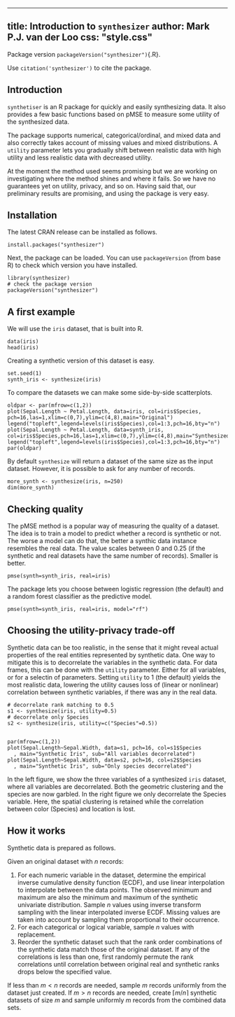 <!--
%\VignetteEngine{simplermarkdown::mdweave_to_html}
%\VignetteIndexEntry{Introduction to synthesizer}
-->

---
title: Introduction to `synthesizer`
author: Mark P.J. van der Loo
css: "style.css"
---

Package version `packageVersion("synthesizer")`{.R}. 

Use `citation('synthesizer')` to cite the package.

## Introduction

`synthetiser` is an R package for quickly and easily synthesizing data.  It
also provides a few basic functions based on pMSE to measure some utility of
the synthesized data.

The package supports numerical, categorical/ordinal, and mixed data and also
correctly takes account of missing values and mixed distributions. A `utility`
parameter lets you gradually shift between realistic data with high utility 
and less realistic data with decreased utility.

At the moment the method used seems promising but we are working on
investigating where the method shines and where it fails. So we have no
guarantees yet on utility, privacy, and so on. Having said that, our
preliminary results are promising, and using the package is very easy.


## Installation

The latest CRAN release can be installed as follows.
```
install.packages("synthesizer")
```
Next, the package can be loaded. You can use `packageVersion` (from base R) to
check which version you have installed.
```{#load_package .R}
library(synthesizer)
# check the package version
packageVersion("synthesizer")
```

## A first example

We will use the `iris` dataset, that is built into R.

```{#load_chickweight .R}
data(iris)
head(iris)
```

Creating a synthetic version of this dataset is easy.

```{#synthesize_iris .R}
set.seed(1)
synth_iris <- synthesize(iris)
```

To compare the datasets we can make some side-by-side scatterplots.

```{#plot .R  fun=output_figure name="test" caption="Original and Synthesized Iris" device="png" width=800 height=400}
oldpar <- par(mfrow=c(1,2))
plot(Sepal.Length ~ Petal.Length, data=iris, col=iris$Species, pch=16,las=1,xlim=c(0,7),ylim=c(4,8),main="Original")
legend("topleft",legend=levels(iris$Species),col=1:3,pch=16,bty="n")
plot(Sepal.Length ~ Petal.Length, data=synth_iris, col=iris$Species,pch=16,las=1,xlim=c(0,7),ylim=c(4,8),main="Synthesized")
legend("topleft",legend=levels(iris$Species),col=1:3,pch=16,bty="n")
par(oldpar)
```

By default `synthesize` will return a dataset of the same size as the input
dataset. However, it is possible to ask for any number of records.

```{#synthesize_more .R}
more_synth <- synthesize(iris, n=250)
dim(more_synth)
```

## Checking quality

The pMSE method is a popular way of measuring the quality of a dataset. The
idea is to train a model to predict whether a record is synthetic or not. The
worse a model can do that, the better a synthic data instance resembles the
real data. The value scales between 0 and 0.25 (if the synthetic and real
datasets have the same number of records).  Smaller is better.

```{#pMSE .R}
pmse(synth=synth_iris, real=iris)
```
The package lets you choose between logistic regression (the default) and a
random forest classifier as the predictive model.

```{#pMSE .R}
pmse(synth=synth_iris, real=iris, model="rf")
```

## Choosing the utility-privacy trade-off

Synthetic data can be too realistic, in the sense that it might reveal actual
properties of the real entities represented by synthetic data. One way to
mitigate this is to decorrelate the variables in the synthetic data. For data
frames, this can be done with the `utility` parameter. Either for all
variables, or for a selectin of parameters. Setting `utility` to 1 (the
default) yields the most realistic data, lowering the utility causes loss of
(linear or nonlinear) correlation between synthetic variables, if there was any
in the real data. 
```{#decorrelate .R}
# decorrelate rank matching to 0.5
s1 <- synthesize(iris, utility=0.5)
# decorrelate only Species
s2 <- synthesize(iris, utility=c("Species"=0.5))
```

```{#plot2 .R fun=output_figure name="test" caption="Two versions of syntetic iris" device="png" width=800 height=400}

par(mfrow=c(1,2))
plot(Sepal.Length~Sepal.Width, data=s1, pch=16, col=s1$Species
  , main="Synthetic Iris", sub="All variables decorrelated")
plot(Sepal.Length~Sepal.Width, data=s2, pch=16, col=s2$Species
  , main="Synthetic Iris", sub="Only species decorrelated")
```
In the left figure, we show the three variables of a synthesized `iris`
dataset, where all variables are decorrelated. Both the geometric clustering
and the species are now garbled. In the right figure we only decorrelate the
Species variable. Here, the spatial clustering is retained while the
correlation between color (Species) and location is lost.



## How it works


Synthetic data is prepared as follows.

Given an original dataset with $n$ records:

1. For each numeric variable in the dataset, determine the empirical inverse
   cumulative density function (ECDF), and use linear interpolation to interpolate
   between the data points. The observed minimum and maximum are also the minimum
   and maximum of the synthetic univariate distribution. Sample $n$ values using
   inverse transform sampling with the linear interpolated inverse ECDF. 
   Missing values are taken into account by sampling them proportional to their
   occurrence.
2. For each categorical or logical variable, sample $n$ values with replacement.
3. Reorder the synthetic dataset such that the rank order combinations of the synthetic
   data match those of the original dataset. If any of the correlations is less than one,
   first randomly permute the rank correlations until correlation between original real and
   synthetic ranks drops below the specified value.

If less than $m<n$ records are needed, sample $m$ records uniformly from the dataset just created.
If $m>n$ records are needed, create $\lceil m/n\rceil$ synthetic datasets of size $m$ and sample
uniformly $m$ records from the combined data sets.

